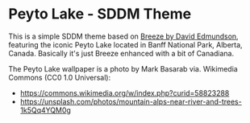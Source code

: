 # Peyto Lake - SDDM Theme

This is a simple SDDM theme based on [Breeze by David Edmundson](https://invent.kde.org/plasma/plasma-desktop/-/tree/master/sddm-theme), featuring the iconic Peyto Lake located in Banff National Park, Alberta, Canada.
Basically it's just Breeze enhanced with a bit of Canadiana.

The Peyto Lake wallpaper is a photo by Mark Basarab via. Wikimedia Commons (CC0 1.0 Universal):
- https://commons.wikimedia.org/w/index.php?curid=58823288
- https://unsplash.com/photos/mountain-alps-near-river-and-trees-1k5Qq4YQM0g
